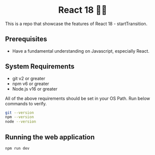 <h1 align="center">React 18 👨‍💻</h1>

This is a repo that showcase the features of React 18 - startTransition.

## Prerequisites

- Have a fundamental understanding on Javascript, especially React.

## System Requirements

- git v2 or greater
- npm v6 or greater
- Node.js v16 or greater

All of the above requirements should be set in your OS Path. Run below commands to verify.

```bash
git --version
npm --version
node --version
```

## Running the web application

```npm
npm run dev
```
